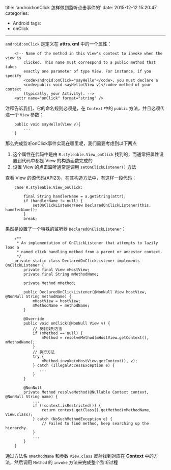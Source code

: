 title: 'android:onClick 怎样做到监听点击事件的'
date: 2015-12-12 15:20:47
categories:
- Android
tags:
- onClick
---

`android:onClick` 是定义在 **attrs.xml** 中的一个属性：

```
    <!-- Name of the method in this View's context to invoke when the view is
        clicked. This name must correspond to a public method that takes
        exactly one parameter of type View. For instance, if you specify
        <code>android:onClick="sayHello"</code>, you must declare a
        <code>public void sayHello(View v)</code> method of your context
        (typically, your Activity). -->
    <attr name="onClick" format="string" />
```

注释告诉我们，它的命名规则必须是，在 `Context` 中的 `public` 方法，并且必须传递一个 `View` 参数：

```
    public void sayHello(View v){
        ...
    }
```



那么完成监听onClick事件实现在哪里呢，我们需要考虑到以下两点

1. 这个属性在代码中是由 `R.styleable.View_onClick` 找到的，而通常把属性设置到代码中都是 View 的构造函数完成的
2. 设置 View 的点击监听通常是调用 `setOnClickListener()` 方法

<!--more-->

查看 View 的源代码(API23)，在其构造方法中，有这样一段代码：

```
    case R.styleable.View_onClick:
    
        final String handlerName = a.getString(attr);
        if (handlerName != null) {
            setOnClickListener(new DeclaredOnClickListener(this, handlerName));
        }
        break;
```
果然是设置了一个特殊的监听器 `DeclaredOnClickListener`：

```
    /**
     * An implementation of OnClickListener that attempts to lazily load a
     * named click handling method from a parent or ancestor context.
     */
    private static class DeclaredOnClickListener implements OnClickListener {
        private final View mHostView;
        private final String mMethodName;

        private Method mMethod;

        public DeclaredOnClickListener(@NonNull View hostView, @NonNull String methodName) {
            mHostView = hostView;
            mMethodName = methodName;
        }

        @Override
        public void onClick(@NonNull View v) {
            // 反射找到方法
            if (mMethod == null) {
                mMethod = resolveMethod(mHostView.getContext(), mMethodName);
            }
            // 执行方法
            try {
                mMethod.invoke(mHostView.getContext(), v);
            } catch (IllegalAccessException e) {
               ...
            }
        }

        @NonNull
        private Method resolveMethod(@Nullable Context context, @NonNull String name) {
            ...
            if (!context.isRestricted()) {
                return context.getClass().getMethod(mMethodName, View.class);
            } catch (NoSuchMethodException e) {
                // Failed to find method, keep searching up the hierarchy.
            }
            ...
        }
    }
```
通过方法名 `mMethodName` 和参数 `View.class` 反射找到对应在 **Context** 中的方法，然后调用 `Method` 的 `invoke` 方法来完成整个监听过程
